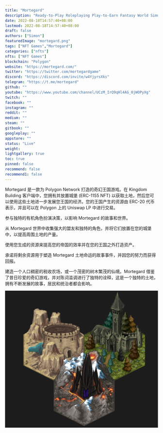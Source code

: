 ```yaml
---
title: "Mortegard"
description: "Ready-to-Play Roleplaying Play-to-Earn Fantasy World Simulator and Empire Builder on Polygon"
date: 2022-08-18T14:57:40+08:00
lastmod: 2022-08-18T14:57:40+08:00
draft: false
authors: ["Simon"]
featuredImage: "mortegard.png"
tags: ["NFT Games","Mortegard"]
categories: ["nfts"]
nfts: ["NFT Games"]
blockchain: "Polygon"
website: "https://mortegard.com/"
twitter: "https://twitter.com/mortegardgame"
discord: "https://discord.com/invite/w4YjyrsXks"
telegram: "https://t.me/mortegard"
github: ""
youtube: "https://www.youtube.com/channel/UCzM_IrQ9qHl4AG_0jWOPyXg"
twitch: ""
facebook: ""
instagram: ""
reddit: ""
medium: ""
steam: ""
gitbook: ""
googleplay: ""
appstore: ""
status: "Live"
weight: 
lightgallery: true
toc: true
pinned: false
recommend: false
recommend1: false
---
```

Mortegard 是一款为 Polygon Network 打造的奇幻王国游戏。在 Kingdom Building 客户端中，您拥有并放置城堡 (ERC-1155 NFT) 以获取土地，然后您可以使用这些土地进一步发展您王国的经济。您的王国产生的资源由 ERC-20 代币表示，并且可以在 Polygon 上的 Uniswap LP 中进行交易。   

参与独特的有机角色扮演决策，以影响 Mortegard 的故事和世界。

从 Mortegard 世界中收集强大的盟友和独特的角色，并将它们放置在您的城堡中，以提高周围土地的产量。  

使用您生成的资源来提高您的帝国的效率并在您的王国之外打造资产。  

承诺将剩余资源用于塑造 Mortegard 土地命运的故事事件，并因您的努力而获得回报。  

建造一个人口稠密的税收农场，或一个茂密的树木繁茂的仙境。Mortegard 借鉴了昔日珍爱的奇幻游戏，并对陈词滥调进行了独特的诠释，这是一个独特的土地，拥有不断发展的故事，居民和统治者都会影响。

![配图](20220818162407.png)